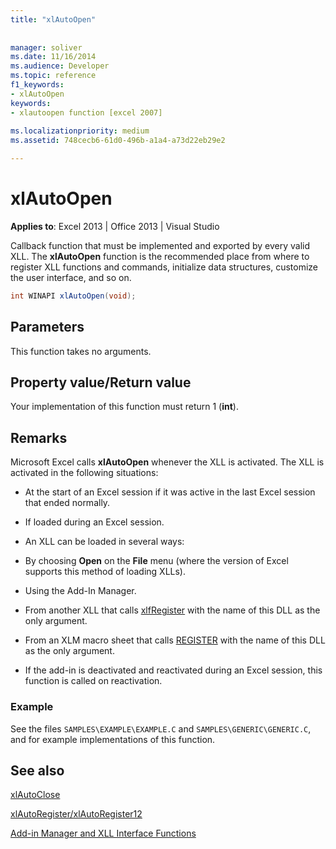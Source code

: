 ```yaml
---
title: "xlAutoOpen"
 
 
manager: soliver
ms.date: 11/16/2014
ms.audience: Developer
ms.topic: reference
f1_keywords:
- xlAutoOpen
keywords:
- xlautoopen function [excel 2007]
 
ms.localizationpriority: medium
ms.assetid: 748cecb6-61d0-496b-a1a4-a73d22eb29e2

---
```


# xlAutoOpen

 **Applies to**: Excel 2013 | Office 2013 | Visual Studio 
  
Callback function that must be implemented and exported by every valid XLL. The **xlAutoOpen** function is the recommended place from where to register XLL functions and commands, initialize data structures, customize the user interface, and so on. 
  
```cs
int WINAPI xlAutoOpen(void);
```

## Parameters

This function takes no arguments.
  
## Property value/Return value

Your implementation of this function must return 1 (**int**).
  
## Remarks

Microsoft Excel calls **xlAutoOpen** whenever the XLL is activated. The XLL is activated in the following situations: 
  
- At the start of an Excel session if it was active in the last Excel session that ended normally.
    
- If loaded during an Excel session.
    
- An XLL can be loaded in several ways:
    
- By choosing **Open** on the **File** menu (where the version of Excel supports this method of loading XLLs). 
    
- Using the Add-In Manager.
    
- From another XLL that calls [xlfRegister](xlfregister-form-1.md) with the name of this DLL as the only argument. 
    
- From an XLM macro sheet that calls [REGISTER](xlfregister-form-1.md) with the name of this DLL as the only argument. 
    
- If the add-in is deactivated and reactivated during an Excel session, this function is called on reactivation.
    
### Example

See the files  `SAMPLES\EXAMPLE\EXAMPLE.C` and  `SAMPLES\GENERIC\GENERIC.C`, and for example implementations of this function.
  
## See also



[xlAutoClose](xlautoclose.md)
  
[xlAutoRegister/xlAutoRegister12](xlautoregister-xlautoregister12.md)


[Add-in Manager and XLL Interface Functions](add-in-manager-and-xll-interface-functions.md)

